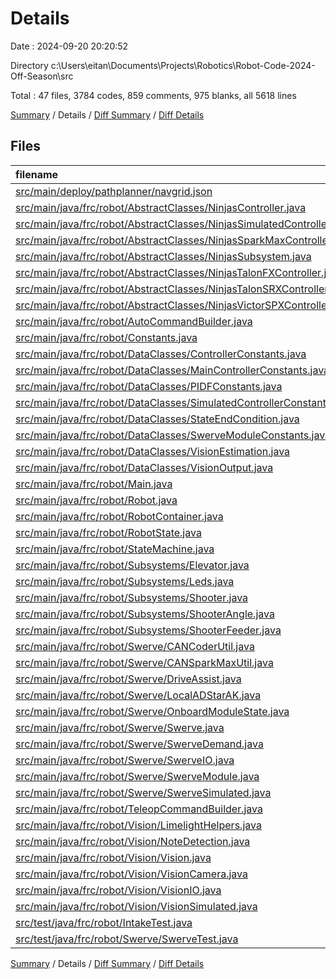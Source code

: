 # Details

Date : 2024-09-20 20:20:52

Directory c:\\Users\\eitan\\Documents\\Projects\\Robotics\\Robot-Code-2024-Off-Season\\src

Total : 47 files, 3784 codes, 859 comments, 975 blanks, all 5618 lines

[Summary](results.md) / Details / [Diff Summary](diff.md) / [Diff Details](diff-details.md)

## Files

| filename                                                                                                                                          | language | code | comment | blank | total |
|:--------------------------------------------------------------------------------------------------------------------------------------------------|:---------|-----:|--------:|------:|------:|
| [src/main/deploy/pathplanner/navgrid.json](/src/main/deploy/pathplanner/navgrid.json)                                                             | JSON     |    1 |       0 |     0 |     1 |
| [src/main/java/frc/robot/AbstractClasses/NinjasController.java](/src/main/java/frc/robot/NinjasLib/NinjasController.java)                   | Java     |  125 |      71 |    30 |   226 |
| [src/main/java/frc/robot/AbstractClasses/NinjasSimulatedController.java](/src/main/java/frc/robot/NinjasLib/NinjasSimulatedController.java) | Java     |  126 |       0 |    25 |   151 |
| [src/main/java/frc/robot/AbstractClasses/NinjasSparkMaxController.java](/src/main/java/frc/robot/NinjasLib/NinjasSparkMaxController.java)   | Java     |  125 |       0 |    34 |   159 |
| [src/main/java/frc/robot/AbstractClasses/NinjasSubsystem.java](/src/main/java/frc/robot/NinjasLib/NinjasSubsystem.java)                     | Java     |   59 |      67 |    22 |   148 |
| [src/main/java/frc/robot/AbstractClasses/NinjasTalonFXController.java](/src/main/java/frc/robot/NinjasLib/NinjasTalonFXController.java)     | Java     |  102 |       0 |    22 |   124 |
| [src/main/java/frc/robot/AbstractClasses/NinjasTalonSRXController.java](/src/main/java/frc/robot/NinjasLib/NinjasTalonSRXController.java)   | Java     |   84 |       0 |    25 |   109 |
| [src/main/java/frc/robot/AbstractClasses/NinjasVictorSPXController.java](/src/main/java/frc/robot/NinjasLib/NinjasVictorSPXController.java) | Java     |   54 |       0 |    17 |    71 |
| [src/main/java/frc/robot/AutoCommandBuilder.java](/src/main/java/frc/robot/AutoCommandBuilder.java)                                               | Java     |   29 |      16 |     7 |    52 |
| [src/main/java/frc/robot/Constants.java](/src/main/java/frc/robot/Constants.java)                                                                 | Java     |  371 |      52 |    96 |   519 |
| [src/main/java/frc/robot/DataClasses/ControllerConstants.java](/src/main/java/frc/robot/DataClasses/ControllerConstants.java)                     | Java     |    5 |       9 |     3 |    17 |
| [src/main/java/frc/robot/DataClasses/MainControllerConstants.java](/src/main/java/frc/robot/DataClasses/MainControllerConstants.java)             | Java     |   17 |      24 |    15 |    56 |
| [src/main/java/frc/robot/DataClasses/PIDFConstants.java](/src/main/java/frc/robot/DataClasses/PIDFConstants.java)                                 | Java     |   51 |      30 |    17 |    98 |
| [src/main/java/frc/robot/DataClasses/SimulatedControllerConstants.java](/src/main/java/frc/robot/DataClasses/SimulatedControllerConstants.java)   | Java     |   13 |       2 |     4 |    19 |
| [src/main/java/frc/robot/DataClasses/StateEndCondition.java](/src/main/java/frc/robot/DataClasses/StateEndCondition.java)                         | Java     |   11 |       0 |     4 |    15 |
| [src/main/java/frc/robot/DataClasses/SwerveModuleConstants.java](/src/main/java/frc/robot/DataClasses/SwerveModuleConstants.java)                 | Java     |   14 |       8 |     4 |    26 |
| [src/main/java/frc/robot/DataClasses/VisionEstimation.java](/src/main/java/frc/robot/DataClasses/VisionEstimation.java)                           | Java     |   12 |      10 |     6 |    28 |
| [src/main/java/frc/robot/DataClasses/VisionOutput.java](/src/main/java/frc/robot/DataClasses/VisionOutput.java)                                   | Java     |   15 |       9 |    11 |    35 |
| [src/main/java/frc/robot/Main.java](/src/main/java/frc/robot/Main.java)                                                                           | Java     |    8 |       3 |     5 |    16 |
| [src/main/java/frc/robot/Robot.java](/src/main/java/frc/robot/Robot.java)                                                                         | Java     |   52 |       0 |    19 |    71 |
| [src/main/java/frc/robot/RobotContainer.java](/src/main/java/frc/robot/RobotContainer.java)                                                       | Java     |   81 |       3 |    22 |   106 |
| [src/main/java/frc/robot/RobotState.java](/src/main/java/frc/robot/RobotState.java)                                                               | Java     |  126 |      53 |    21 |   200 |
| [src/main/java/frc/robot/StateMachine.java](/src/main/java/frc/robot/StateMachine.java)                                                           | Java     |  135 |      15 |    34 |   184 |
| [src/main/java/frc/robot/Subsystems/Elevator.java](/src/main/java/frc/robot/Subsystems/Elevator.java)                                             | Java     |   43 |       0 |    10 |    53 |
| [src/main/java/frc/robot/Subsystems/Leds.java](/src/main/java/frc/robot/Subsystems/Leds.java)                                                     | Java     |   47 |       6 |     7 |    60 |
| [src/main/java/frc/robot/Subsystems/Shooter.java](/src/main/java/frc/robot/Subsystems/Shooter.java)                                               | Java     |   27 |       0 |     9 |    36 |
| [src/main/java/frc/robot/Subsystems/ShooterAngle.java](/src/main/java/frc/robot/Subsystems/ShooterAngle.java)                                     | Java     |   38 |       0 |    10 |    48 |
| [src/main/java/frc/robot/Subsystems/ShooterFeeder.java](/src/main/java/frc/robot/Subsystems/ShooterFeeder.java)                                   | Java     |   41 |       0 |    10 |    51 |
| [src/main/java/frc/robot/Swerve/CANCoderUtil.java](/src/main/java/frc/robot/Swerve/CANCoderUtil.java)                                             | Java     |   12 |      24 |     4 |    40 |
| [src/main/java/frc/robot/Swerve/CANSparkMaxUtil.java](/src/main/java/frc/robot/Swerve/CANSparkMaxUtil.java)                                       | Java     |   38 |      30 |     6 |    74 |
| [src/main/java/frc/robot/Swerve/DriveAssist.java](/src/main/java/frc/robot/Swerve/DriveAssist.java)                                               | Java     |   97 |      22 |    25 |   144 |
| [src/main/java/frc/robot/Swerve/LocalADStarAK.java](/src/main/java/frc/robot/Swerve/LocalADStarAK.java)                                           | Java     |   57 |      32 |    14 |   103 |
| [src/main/java/frc/robot/Swerve/OnboardModuleState.java](/src/main/java/frc/robot/Swerve/OnboardModuleState.java)                                 | Java     |   39 |      14 |     5 |    58 |
| [src/main/java/frc/robot/Swerve/Swerve.java](/src/main/java/frc/robot/Swerve/Swerve.java)                                                         | Java     |   82 |      25 |    17 |   124 |
| [src/main/java/frc/robot/Swerve/SwerveDemand.java](/src/main/java/frc/robot/Swerve/SwerveDemand.java)                                             | Java     |   24 |       0 |     4 |    28 |
| [src/main/java/frc/robot/Swerve/SwerveIO.java](/src/main/java/frc/robot/Swerve/SwerveIO.java)                                                     | Java     |  224 |     116 |    57 |   397 |
| [src/main/java/frc/robot/Swerve/SwerveModule.java](/src/main/java/frc/robot/Swerve/SwerveModule.java)                                             | Java     |  145 |      25 |    34 |   204 |
| [src/main/java/frc/robot/Swerve/SwerveSimulated.java](/src/main/java/frc/robot/Swerve/SwerveSimulated.java)                                       | Java     |   32 |       0 |     6 |    38 |
| [src/main/java/frc/robot/TeleopCommandBuilder.java](/src/main/java/frc/robot/TeleopCommandBuilder.java)                                           | Java     |   40 |       0 |     6 |    46 |
| [src/main/java/frc/robot/Vision/LimelightHelpers.java](/src/main/java/frc/robot/Vision/LimelightHelpers.java)                                     | Java     |  918 |     102 |   234 | 1,254 |
| [src/main/java/frc/robot/Vision/NoteDetection.java](/src/main/java/frc/robot/Vision/NoteDetection.java)                                           | Java     |   40 |       7 |    12 |    59 |
| [src/main/java/frc/robot/Vision/Vision.java](/src/main/java/frc/robot/Vision/Vision.java)                                                         | Java     |    2 |       0 |     2 |     4 |
| [src/main/java/frc/robot/Vision/VisionCamera.java](/src/main/java/frc/robot/Vision/VisionCamera.java)                                             | Java     |   80 |      15 |    20 |   115 |
| [src/main/java/frc/robot/Vision/VisionIO.java](/src/main/java/frc/robot/Vision/VisionIO.java)                                                     | Java     |   91 |      41 |    23 |   155 |
| [src/main/java/frc/robot/Vision/VisionSimulated.java](/src/main/java/frc/robot/Vision/VisionSimulated.java)                                       | Java     |   38 |       0 |    10 |    48 |
| [src/test/java/frc/robot/IntakeTest.java](/src/test/java/frc/robot/IntakeTest.java)                                                               | Java     |    3 |      11 |     2 |    16 |
| [src/test/java/frc/robot/Swerve/SwerveTest.java](/src/test/java/frc/robot/Swerve/SwerveTest.java)                                                 | Java     |   10 |      17 |     5 |    32 |

[Summary](results.md) / Details / [Diff Summary](diff.md) / [Diff Details](diff-details.md)
